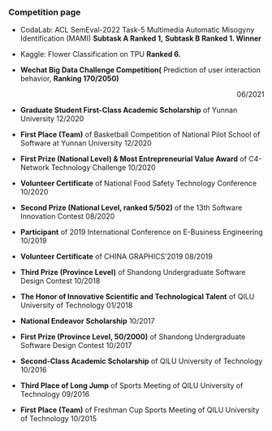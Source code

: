 ### Competition page
* CodaLab: ACL SemEval-2022 Task-5 Multimedia Automatic Misogyny Identification (MAMI) **Subtask A Ranked 1,** **Subtask B Ranked 1. Winner**

* Kaggle: Flower Classification on TPU **Ranked 6.**

* **Wechat Big Data Challenge Competition(** Prediction of user interaction behavior, **Ranking 170/2050)**  <p align="right">06/2021</p>

* **Graduate Student First-Class Academic Scholarship** of Yunnan University                12/2020

* **First Place (Team)** of Basketball Competition of National Pilot School of Software at Yunnan University     12/2020

* **First Prize (National Level) & Most Entrepreneurial Value Award** of C4-Network Technology Challenge   10/2020

* **Volunteer Certificate** of National Food Safety Technology Conference                  10/2020

* **Second Prize (National Level, ranked 5/502)** of the 13th Software Innovation Contest           08/2020

* **Participant** of 2019 International Conference on E-Business Engineering                 10/2019

* **Volunteer Certificate** of CHINA GRAPHICS’2019                          08/2019

* **Third Prize (Province Level)** of Shandong Undergraduate Software Design Contest             10/2018

* **The Honor of Innovative Scientific and Technological Talent** of QILU University of Technology       01/2018                                

* **National Endeavor Scholarship**                                  10/2017

* **First Prize (Province Level, 50/2000)** of Shandong Undergraduate Software Design Contest          10/2017

* **Second-Class Academic Scholarship** of QILU University of Technology                 10/2016

* **Third Place of Long Jump** of Sports Meeting of QILU University of Technology              09/2016                                       

* **First Place (Team)** of Freshman Cup Sports Meeting of QILU University of Technology           10/2015 